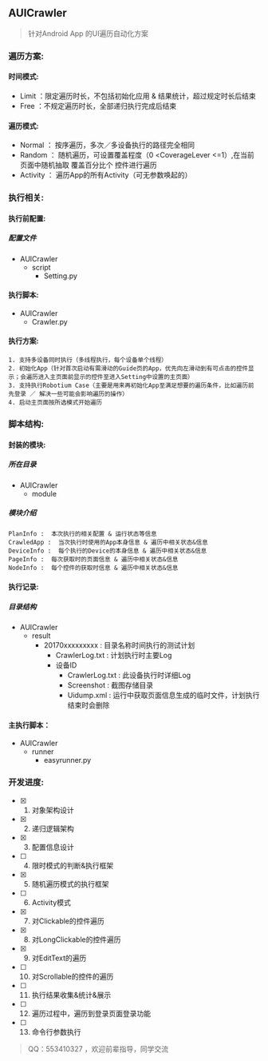 ## AUICrawler
> 针对Android App 的UI遍历自动化方案 
### 遍历方案:
#### 时间模式:
* Limit ：限定遍历时长，不包括初始化应用 & 结果统计，超过规定时长后结束
* Free  ：不规定遍历时长，全部递归执行完成后结束
#### 遍历模式:
* Normal ： 按序遍历，多次／多设备执行的路径完全相同
* Random ： 随机遍历，可设置覆盖程度（0 <CoverageLever <=1）,在当前页面中随机抽取 覆盖百分比个 控件进行遍历
* Activity ： 遍历App的所有Activity（可无参数唤起的）
### 执行相关:
#### 执行前配置:
##### 配置文件
- AUICrawler
  - script
    - Setting.py
#### 执行脚本:
- AUICrawler
  - Crawler.py
#### 执行方案:
```
1. 支持多设备同时执行（多线程执行，每个设备单个线程）
2. 初始化App（针对首次启动有需滑动的Guide页的App，优先向左滑动到有可点击的控件显示；会遍历进入主页面前显示的控件至进入Setting中设置的主页面）
3. 支持执行Robotium Case（主要是用来再初始化App至满足想要的遍历条件，比如遍历前先登录 ／ 解决一些可能会影响遍历的操作）
4. 启动主页面按所选模式开始遍历
```
### 脚本结构:
#### 封装的模块:
##### 所在目录
- AUICrawler
  - module
##### 模块介绍
```
PlanInfo :  本次执行的相关配置 & 运行状态等信息 
CrawledApp :  当次执行时使用的App本身信息 & 遍历中相关状态&信息 
DeviceInfo :  每个执行的Device的本身信息 & 遍历中相关状态&信息 
PageInfo :  每次获取时的页面信息 & 遍历中相关状态&信息 
NodeInfo :  每个控件的获取时信息 & 遍历中相关状态&信息
```
#### 执行记录:
##### 目录结构
- AUICrawler
  - result
    - 20170xxxxxxxxx : 目录名称时间执行的测试计划
      - CrawlerLog.txt : 计划执行时主要Log
      - 设备ID
        - CrawlerLog.txt : 此设备执行时详细Log
        - Screenshot : 截图存储目录
        - Uidump.xml : 运行中获取页面信息生成的临时文件，计划执行结束时会删除

#### 主执行脚本： 
- AUICrawler
  - runner
    - easyrunner.py

### 开发进度:
- [x] 1.  对象架构设计
- [x] 2.  递归逻辑架构
- [x] 3.  配置信息设计
- [ ] 4.  限时模式的判断&执行框架
- [x] 5.  随机遍历模式的执行框架
- [ ] 6.  Activity模式
- [x] 7.  对Clickable的控件遍历
- [x] 8.  对LongClickable的控件遍历
- [x] 9.  对EditText的遍历
- [ ] 10. 对Scrollable的控件的遍历
- [ ] 11. 执行结果收集&统计&展示
- [ ] 12. 遍历过程中，遍历到登录页面登录功能
- [ ] 13. 命令行参数执行

> QQ：553410327 ，欢迎前辈指导，同学交流 
